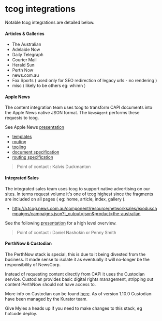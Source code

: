 # tcog integrations

Notable tcog integrations are detailed below.

#### Articles & Galleries

- The Australian
- Adelaide Now
- Daily Telegraph
- Courier Mail
- Herald Sun
- Perth Now
- news.com.au
- Fox Sports ( used only for SEO redirection of legacy urls - no rendering )
- misc ( likely to be others eg: whimn )

#### Apple News

The content integration team uses tcog to transform CAPI documents into the Apple News native JSON format. The `NewsAgent` performs these requests to tcog.

See Apple News [presentation](./presentations/Apple-News-@-news.pdf)

- [templates](http://stash.news.com.au/projects/MOBILE/repos/applenews-templates)
- [routing](http://stash.news.com.au/projects/TCOG/repos/tcog-template-router-applenews)
- [tooling](http://stash.news.com.au/projects/TCOG/repos/bugle/browse)
- [document specification](./docs/NewsAgentDocumentFormat.pdf)
- [routing specification](./docs/NewsAgentDocumentFormat.pdf)

> Point of contact : Kalvis Duckmanton

#### Integrated Sales

The integrated sales team uses tcog to support native advertising on our sites. In terms request volume it's one of tcog highest since the fragments are included on all pages ( eg: home, article, index, gallery ).

- http://a.tcog.news.com.au/component/resource/networksales/exoduscampaigns/campaigns.json?t_output=json&product=the-australian

See the following [presentation](./presentations/tcog-integrated-sales.pdf) for a high level overview.

> Point of contact : Daniel Nashokin or Penny Smith

#### PerthNow & Custodian

The PerthNow stack is special, this is due to it being divested from the business. It made sense to isolate it as eventually it will no-longer be the responsibility of NewsCorp.

Instead of requesting content directly from CAPI it uses the Custodian service. Custodian provides basic digital rights management, stripping out content PerthNow should not have access to.

More info on Custodian can be found [here](http://stash.news.com.au/projects/TCOG/repos/custodian). As of version 1.10.0 Custodian have been managed by the Kurator team.

Give Myles a heads up if you need to make changes to this stack, eg hotcode deploy.
